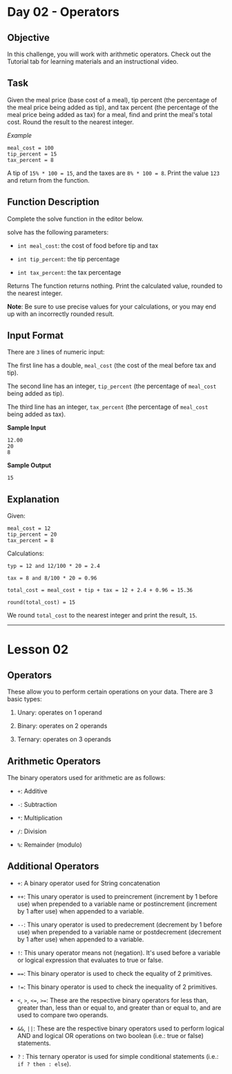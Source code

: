 # Day 02 - Operators

## Objective
In this challenge, you will work with arithmetic operators. Check out the Tutorial tab for learning materials and an instructional video.

## Task
Given the meal price (base cost of a meal), tip percent (the percentage of the meal price being added as tip), and tax percent (the percentage of the meal price being added as tax) for a meal, find and print the meal's total cost. Round the result to the nearest integer.

*Example*

```
meal_cost = 100
tip_percent = 15
tax_percent = 8
```

A tip of `15% * 100 = 15`, and the taxes are `8% * 100 = 8`. Print the value `123` and return from the function.

## Function Description
Complete the solve function in the editor below.

solve has the following parameters:

* `int meal_cost`: the cost of food before tip and tax

* `int tip_percent`: the tip percentage

* `int tax_percent`: the tax percentage

Returns The function returns nothing. Print the calculated value, rounded to the nearest integer.

**Note**: Be sure to use precise values for your calculations, or you may end up with an incorrectly rounded result.

## Input Format

There are `3` lines of numeric input:

The first line has a double, `meal_cost` (the cost of the meal before tax and tip).

The second line has an integer, `tip_percent` (the percentage of `meal_cost` being added as tip).

The third line has an integer, `tax_percent` (the percentage of `meal_cost` being added as tax).

**Sample Input**
```
12.00
20
8
```

**Sample Output**
```
15
```

## Explanation

Given:

```
meal_cost = 12
tip_percent = 20
tax_percent = 8
```

Calculations:

```
typ = 12 and 12/100 * 20 = 2.4

tax = 8 and 8/100 * 20 = 0.96

total_cost = meal_cost + tip + tax = 12 + 2.4 + 0.96 = 15.36

round(total_cost) = 15
```

We round `total_cost` to the nearest integer and print the result, `15`.

---

# Lesson 02

## Operators
These allow you to perform certain operations on your data. There are 3 basic types:

1. Unary: operates on 1 operand

2. Binary: operates on 2 operands

3. Ternary: operates on 3 operands


## Arithmetic Operators
The binary operators used for arithmetic are as follows:

* `+`: Additive

* `-`: Subtraction

* `*`: Multiplication

* `/`: Division

* `%`: Remainder (modulo)


## Additional Operators

* `+`: A binary operator used for String concatenation

* `++`: This unary operator is used to preincrement (increment by 1 before use) when prepended to a variable name or postincrement (increment by 1 after use) when appended to a variable.

* `--`: This unary operator is used to predecrement (decrement by 1 before use) when prepended to a variable name or postdecrement (decrement by 1 after use) when appended to a variable.

* `!`: This unary operator means not (negation). It's used before a variable or logical expression that evaluates to true or false.

* `==`: This binary operator is used to check the equality of 2 primitives.

* `!=`: This binary operator is used to check the inequality of 2 primitives.

* `<`, `>`, `<=`, `>=`: These are the respective binary operators for less than, greater than, less than or equal to, and greater than or equal to, and are used to compare two operands.

* `&&`, `||`: These are the respective binary operators used to perform logical AND and logical OR operations on two boolean (i.e.: true or false) statements.

* `?` : This ternary operator is used for simple conditional statements (i.e.: `if ? then : else`).